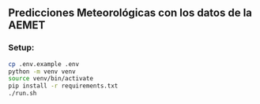## Predicciones Meteorológicas con los datos de la AEMET

### Setup:

```sh
cp .env.example .env
python -m venv venv
source venv/bin/activate
pip install -r requirements.txt
./run.sh
```

